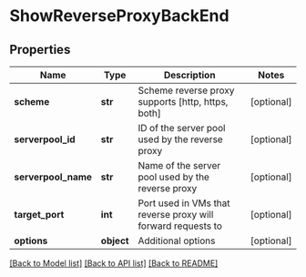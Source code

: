 # ShowReverseProxyBackEnd

## Properties
Name | Type | Description | Notes
------------ | ------------- | ------------- | -------------
**scheme** | **str** | Scheme reverse proxy supports [http, https, both] | [optional] 
**serverpool_id** | **str** | ID of the server pool used by the reverse proxy | [optional] 
**serverpool_name** | **str** | Name of the server pool used by the reverse proxy | [optional] 
**target_port** | **int** | Port used in VMs that reverse proxy will forward requests to | [optional] 
**options** | **object** | Additional options | [optional] 

[[Back to Model list]](../README.md#documentation-for-models) [[Back to API list]](../README.md#documentation-for-api-endpoints) [[Back to README]](../README.md)


